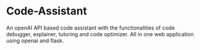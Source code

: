 # Code-Assistant
An openAI API based code assistant with the functionalities of code debugger, explainer, tutoring and code optimizer. All in one web application using openai and flask.

